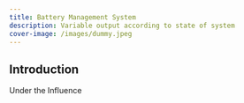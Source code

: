 ```yaml
---
title: Battery Management System
description: Variable output according to state of system
cover-image: /images/dummy.jpeg
---
```


## Introduction

Under the Influence
